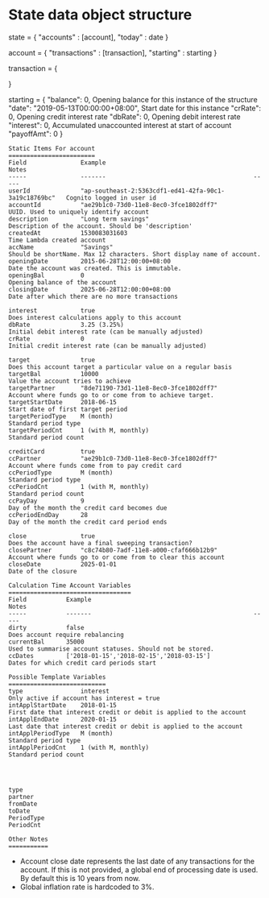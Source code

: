 State data object structure
===========================
state = {
    "accounts" : [account],
    "today" : date
}

account = {
    "transactions" : [transaction],
    "starting" : starting
}

transaction = {

}

starting = {
                "balance": 0,                           Opening balance for this instance of the structure
                "date": "2019-05-13T00:00:00+08:00",    Start date for this instance
                "crRate": 0,                            Opening credit interest rate
                "dbRate": 0,                            Opening debit interest rate
                "interest": 0,                          Accumulated unaccounted interest at start of account
                "payoffAmt": 0
}

    Static Items For account
    ========================
    Field               Example                                         Notes
    -----               -------                                         -----
    userId              "ap-southeast-2:5363cdf1-ed41-42fa-90c1-3a19c18769bc"   Cognito logged in user id
    accountId           "ae29b1c0-73d0-11e8-8ec0-3fce1802dff7"          UUID. Used to uniquely identify account
    description         "Long term savings"                             Description of the account. Should be 'description'
    createdAt           1530083031603                                   Time Lambda created account
    accName             "Savings"                                       Should be shortName. Max 12 characters. Short display name of account.
    openingDate         2015-06-28T12:00:00+08:00                       Date the account was created. This is immutable.
    openingBal          0                                               Opening balance of the account
    closingDate         2025-06-28T12:00:00+08:00                       Date after which there are no more transactions
    
    interest            true                                            Does interest calculations apply to this account
    dbRate              3.25 (3.25%)                                    Initial debit interest rate (can be manually adjusted)
    crRate              0                                               Initial credit interest rate (can be manually adjusted)

    target              true                                            Does this account target a particular value on a regular basis
    targetBal           10000                                           Value the account tries to achieve
    targetPartner       "8de71190-73d1-11e8-8ec0-3fce1802dff7"          Account where funds go to or come from to achieve target. 
    targetStartDate     2018-06-15                                      Start date of first target period
    targetPeriodType    M (month)                                       Standard period type
    targetPeriodCnt     1 (with M, monthly)                             Standard period count

    creditCard          true
    ccPartner           "ae29b1c0-73d0-11e8-8ec0-3fce1802dff7"          Account where funds come from to pay credit card 
    ccPeriodType        M (month)                                       Standard period type
    ccPeriodCnt         1 (with M, monthly)                             Standard period count
    ccPayDay            9                                               Day of the month the credit card becomes due
    ccPeriodEndDay      28                                              Day of the month the credit card period ends

    close               true                                            Does the account have a final sweeping transaction?
    closePartner        "c8c74b80-7adf-11e8-a000-cfaf666b12b9"          Account where funds go to or come from to clear this account 
    closeDate           2025-01-01                                      Date of the closure

    Calculation Time Account Variables
    ==================================
    Field           Example                                             Notes
    -----           -------                                             -----
    dirty           false                                               Does account require rebalancing
    currentBal      35000                                               Used to summarise account statuses. Should not be stored.    
    ccDates         ['2018-01-15','2018-02-15','2018-03-15']            Dates for which credit card periods start

    Possible Template Variables
    ===========================
    type                interest                                        Only active if account has interest = true
    intApplStartDate    2018-01-15                                      First date that interest credit or debit is applied to the account
    intApplEndDate      2020-01-15                                      Last date that interest credit or debit is applied to the account
    intApplPeriodType   M (month)                                       Standard period type
    intApplPeriodCnt    1 (with M, monthly)                             Standard period count




    type
    partner
    fromDate
    toDate
    PeriodType
    PeriodCnt

    Other Notes
    ===========
- Account close date represents the last date of any transactions for the account. If this is not provided, a global end of processing date is used. By default this is 10 years from now.
- Global inflation rate is hardcoded to 3%.